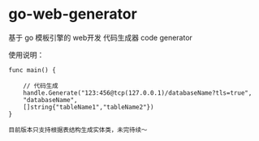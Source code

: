 # go-web-generator
基于 go 模板引擎的 web开发 代码生成器 code generator

使用说明：

```
func main() {

	// 代码生成
	handle.Generate("123:456@tcp(127.0.0.1)/databaseName?tls=true",
	"databaseName", 
	[]string{"tableName1","tableName2"})
}

目前版本只支持根据表结构生成实体类，未完待续～

